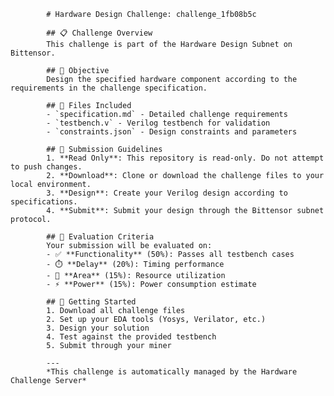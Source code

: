 
            # Hardware Design Challenge: challenge_1fb08b5c

            ## 📋 Challenge Overview
            This challenge is part of the Hardware Design Subnet on Bittensor.

            ## 🎯 Objective
            Design the specified hardware component according to the requirements in the challenge specification.

            ## 📁 Files Included
            - `specification.md` - Detailed challenge requirements
            - `testbench.v` - Verilog testbench for validation
            - `constraints.json` - Design constraints and parameters

            ## 📝 Submission Guidelines
            1. **Read Only**: This repository is read-only. Do not attempt to push changes.
            2. **Download**: Clone or download the challenge files to your local environment.
            3. **Design**: Create your Verilog design according to specifications.
            4. **Submit**: Submit your design through the Bittensor subnet protocol.

            ## 🔧 Evaluation Criteria
            Your submission will be evaluated on:
            - ✅ **Functionality** (50%): Passes all testbench cases
            - ⏱️ **Delay** (20%): Timing performance
            - 📏 **Area** (15%): Resource utilization
            - ⚡ **Power** (15%): Power consumption estimate

            ## 🚀 Getting Started
            1. Download all challenge files
            2. Set up your EDA tools (Yosys, Verilator, etc.)
            3. Design your solution
            4. Test against the provided testbench
            5. Submit through your miner

            ---
            *This challenge is automatically managed by the Hardware Challenge Server*
        